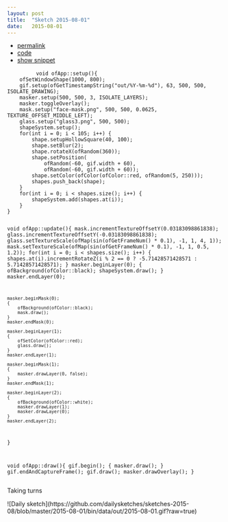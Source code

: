 ```yaml
---
layout: post
title:  "Sketch 2015-08-01"
date:   2015-08-01
---
```

<div class="code">
    <ul>
		<li><a href="{% post_url 2015-08-01-sketch %}">permalink</a></li>
		<li><a href="https://github.com/dailysketches/sketches-2015-08/tree/master/2015-08-01">code</a></li>
		<li><a href="#" class="snippet-button">show snippet</a></li>
	</ul>
    <pre class="snippet">
        <code class="cpp">void ofApp::setup(){
    ofSetWindowShape(1000, 800);
    gif.setup(ofGetTimestampString(&quot;out/%Y-%m-%d&quot;), 63, 500, 500, ISOLATE_DRAWING);
    masker.setup(500, 500, 3, ISOLATE_LAYERS);
    masker.toggleOverlay();
    mask.setup(&quot;face-mask.png&quot;, 500, 500, 0.0625, TEXTURE_OFFSET_MIDDLE_LEFT);
    glass.setup(&quot;glass3.png&quot;, 500, 500);
    shapeSystem.setup();
    for(int i = 0; i &lt; 105; i++) {
        shape.setupHollowSquare(40, 100);
        shape.setBlur(2);
        shape.rotateX(ofRandom(360));
        shape.setPosition(
            ofRandom(-60, gif.width + 60),
            ofRandom(-60, gif.width + 60));
        shape.setColor(ofColor(ofColor::red, ofRandom(5, 250)));
        shapes.push_back(shape);
    }
    for(int i = 0; i &lt; shapes.size(); i++) {
        shapeSystem.add(shapes.at(i));
    }
}

void ofApp::update(){
    mask.incrementTextureOffsetY(0.03183098861838);
    glass.incrementTextureOffsetY(-0.03183098861838);
    glass.setTextureScale(ofMap(sin(ofGetFrameNum() * 0.1), -1, 1, 4, 1));
    mask.setTextureScale(ofMap(sin(ofGetFrameNum() * 0.1), -1, 1, 0.5, 1.2));
    for(int i = 0; i &lt; shapes.size(); i++) {
        shapes.at(i).incrementRotateZ(i % 2 == 0 ? -5.71428571428571 : 5.71428571428571);
    }
    masker.beginLayer(0);
    {
        ofBackground(ofColor::black);
        shapeSystem.draw();
    }
    masker.endLayer(0);
    
    masker.beginMask(0);
    {
        ofBackground(ofColor::black);
        mask.draw();
    }
    masker.endMask(0);
    
    masker.beginLayer(1);
    {
        ofSetColor(ofColor::red);
        glass.draw();
    }
    masker.endLayer(1);
    
    masker.beginMask(1);
    {
        masker.drawLayer(0, false);
    }
    masker.endMask(1);
    
    masker.beginLayer(2);
    {
        ofBackground(ofColor::white);
        masker.drawLayer(1);
        masker.drawLayer(0);
    }
    masker.endLayer(2);
}

void ofApp::draw(){
    gif.begin();
    {
        masker.draw();
    }
    gif.endAndCaptureFrame();
    gif.draw();
    masker.drawOverlay();
}</code>
    </pre>
</div>
<p class="description">Taking turns</p>
![Daily sketch](https://github.com/dailysketches/sketches-2015-08/blob/master/2015-08-01/bin/data/out/2015-08-01.gif?raw=true)
